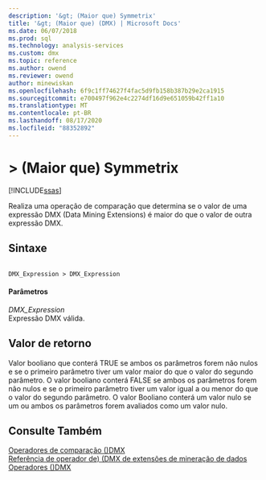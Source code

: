 ```yaml
---
description: '&gt; (Maior que) Symmetrix'
title: '&gt; (Maior que) (DMX) | Microsoft Docs'
ms.date: 06/07/2018
ms.prod: sql
ms.technology: analysis-services
ms.custom: dmx
ms.topic: reference
ms.author: owend
ms.reviewer: owend
author: minewiskan
ms.openlocfilehash: 6f9c1ff74627f4fac5d9fb158b387b29e2ca1915
ms.sourcegitcommit: e700497f962e4c2274df16d9e651059b42ff1a10
ms.translationtype: MT
ms.contentlocale: pt-BR
ms.lasthandoff: 08/17/2020
ms.locfileid: "88352892"
---
```

# <a name="gt-greater-than-dmx"></a>&gt; (Maior que) Symmetrix
[!INCLUDE[ssas](../includes/applies-to-version/ssas.md)]

  Realiza uma operação de comparação que determina se o valor de uma expressão DMX (Data Mining Extensions) é maior do que o valor de outra expressão DMX.  
  
## <a name="syntax"></a>Sintaxe  
  
```  
  
DMX_Expression > DMX_Expression  
```  
  
#### <a name="parameters"></a>Parâmetros  
 *DMX_Expression*  
 Expressão DMX válida.  
  
## <a name="return-value"></a>Valor de retorno  
 Valor booliano que conterá TRUE se ambos os parâmetros forem não nulos e se o primeiro parâmetro tiver um valor maior do que o valor do segundo parâmetro. O valor booliano conterá FALSE se ambos os parâmetros forem não nulos e se o primeiro parâmetro tiver um valor igual a ou menor do que o valor do segundo parâmetro. O valor Booliano conterá um valor nulo se um ou ambos os parâmetros forem avaliados como um valor nulo.  
  
## <a name="see-also"></a>Consulte Também  
 [Operadores de comparação &#40;&#41;DMX ](../dmx/operators-comparison.md)   
 [Referência de operador de&#41; &#40;DMX de extensões de mineração de dados](../dmx/data-mining-extensions-dmx-operator-reference.md)   
 [Operadores &#40;&#41;DMX ](../dmx/operators-dmx.md)  
  
  
